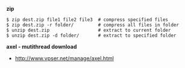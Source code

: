 
**zip**
```shell
$ zip dest.zip file1 file2 file3  # compress specified files
$ zip dest.zip -r folder/         # compress all files in folder
$ unzip dest.zip                  # extract to current folder
$ unzip dest.zip -d folder/       # extract to specified folder
```

**axel - mutithread download**
- http://www.vpser.net/manage/axel.html
